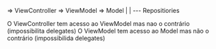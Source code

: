 => ViewController => ViewModel => Model
                     |
                     |
                      --- Repositiories

O ViewController tem acesso ao ViewModel mas nao o contrário (impossibilita delegates)
O ViewModel tem acesso ao Model mas não o contrário (impossibilida delegates)

